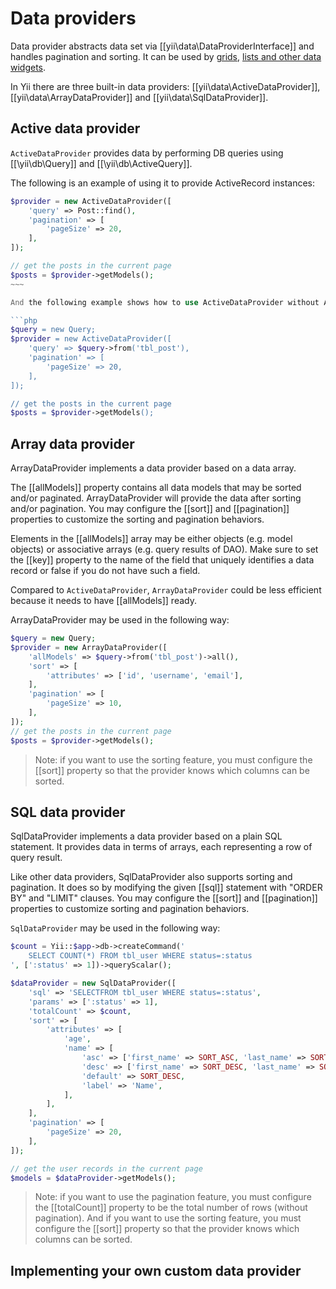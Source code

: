 Data providers
==============

Data provider abstracts data set via [[yii\data\DataProviderInterface]] and handles pagination and sorting.
It can be used by [grids](data-grid.md), [lists and other data widgets](data-widgets.md).

In Yii there are three built-in data providers: [[yii\data\ActiveDataProvider]], [[yii\data\ArrayDataProvider]] and
[[yii\data\SqlDataProvider]].

Active data provider
--------------------

`ActiveDataProvider` provides data by performing DB queries using [[\yii\db\Query]] and [[\yii\db\ActiveQuery]].

The following is an example of using it to provide ActiveRecord instances:

```php
$provider = new ActiveDataProvider([
	'query' => Post::find(),
	'pagination' => [
		'pageSize' => 20,
	],
]);

// get the posts in the current page
$posts = $provider->getModels();
~~~

And the following example shows how to use ActiveDataProvider without ActiveRecord:

```php
$query = new Query;
$provider = new ActiveDataProvider([
	'query' => $query->from('tbl_post'),
	'pagination' => [
		'pageSize' => 20,
	],
]);

// get the posts in the current page
$posts = $provider->getModels();
```

Array data provider
-------------------

ArrayDataProvider implements a data provider based on a data array.

The [[allModels]] property contains all data models that may be sorted and/or paginated.
ArrayDataProvider will provide the data after sorting and/or pagination.
You may configure the [[sort]] and [[pagination]] properties to
customize the sorting and pagination behaviors.

Elements in the [[allModels]] array may be either objects (e.g. model objects)
or associative arrays (e.g. query results of DAO).
Make sure to set the [[key]] property to the name of the field that uniquely
identifies a data record or false if you do not have such a field.

Compared to `ActiveDataProvider`, `ArrayDataProvider` could be less efficient
because it needs to have [[allModels]] ready.

ArrayDataProvider may be used in the following way:

```php
$query = new Query;
$provider = new ArrayDataProvider([
    'allModels' => $query->from('tbl_post')->all(),
    'sort' => [
        'attributes' => ['id', 'username', 'email'],
    ],
    'pagination' => [
        'pageSize' => 10,
    ],
]);
// get the posts in the current page
$posts = $provider->getModels();
```

> Note: if you want to use the sorting feature, you must configure the [[sort]] property
so that the provider knows which columns can be sorted.

SQL data provider
-----------------

SqlDataProvider implements a data provider based on a plain SQL statement. It provides data in terms of arrays, each
representing a row of query result.

Like other data providers, SqlDataProvider also supports sorting and pagination. It does so by modifying the given
[[sql]] statement with "ORDER BY" and "LIMIT" clauses. You may configure the [[sort]] and [[pagination]] properties to
customize sorting and pagination behaviors.

`SqlDataProvider` may be used in the following way:

```php
$count = Yii::$app->db->createCommand('
    SELECT COUNT(*) FROM tbl_user WHERE status=:status
', [':status' => 1])->queryScalar();

$dataProvider = new SqlDataProvider([
    'sql' => 'SELECTFROM tbl_user WHERE status=:status',
    'params' => [':status' => 1],
    'totalCount' => $count,
    'sort' => [
        'attributes' => [
            'age',
            'name' => [
                'asc' => ['first_name' => SORT_ASC, 'last_name' => SORT_ASC],
                'desc' => ['first_name' => SORT_DESC, 'last_name' => SORT_DESC],
                'default' => SORT_DESC,
                'label' => 'Name',
            ],
        ],
    ],
    'pagination' => [
        'pageSize' => 20,
    ],
]);

// get the user records in the current page
$models = $dataProvider->getModels();
```

> Note: if you want to use the pagination feature, you must configure the [[totalCount]] property
to be the total number of rows (without pagination). And if you want to use the sorting feature,
you must configure the [[sort]] property so that the provider knows which columns can be sorted.


Implementing your own custom data provider
------------------------------------------

